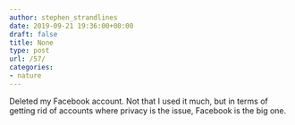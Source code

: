 ```yaml
---
author: stephen_strandlines
date: 2019-09-21 19:36:00+00:00
draft: false
title: None
type: post
url: /57/
categories:
- nature
---
```





Deleted my Facebook account. Not that I used it much, but in terms of getting rid of accounts where privacy is the issue, Facebook is the big one.



